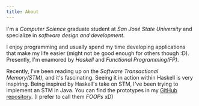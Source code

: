 ```yaml
---
title: About
---
```


I'm a *Computer Science* graduate student at *San José State University* and specialize in *software design and development*.

I enjoy programming and usually spend my time developing applications that make my life easier (might not be good enough for others though :D). Presently, I'm enamored by *Haskell* and *Functional Programming(FP)*.

Recently, I've been reading up on the *Software Transactional Memory(STM)*, and it's fascinating. Seeing it in action within Haskell is very inspiring. Being inspired by Haskell's take on STM, I've been trying to implement an STM in Java. You can find the prototypes in my [GitHub repository](https://github.com/sidmishraw/). (I prefer to call them *FOOPs* xD)